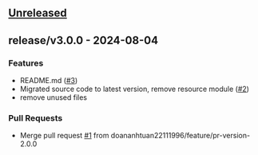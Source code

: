 <a name="unreleased"></a>
## [Unreleased]


<a name="release/v3.0.0"></a>
## release/v3.0.0 - 2024-08-04
### Features
- README.md ([#3](https://github.com/doananhtuan22111996/flutter_architecture/issues/3))
- Migrated source code to latest version, remove resource module ([#2](https://github.com/doananhtuan22111996/flutter_architecture/issues/2))
- remove unused files

### Pull Requests
- Merge pull request [#1](https://github.com/doananhtuan22111996/flutter_architecture/issues/1) from doananhtuan22111996/feature/pr-version-2.0.0


[Unreleased]: https://github.com/doananhtuan22111996/flutter_architecture/compare/release/v3.0.0...HEAD
